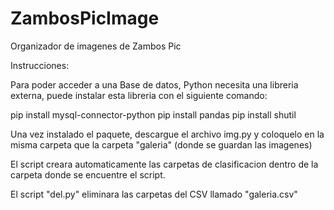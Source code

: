# ZambosPicImage
Organizador de imagenes de Zambos Pic

Instrucciones:

Para poder acceder a una Base de datos, Python necesita una libreria externa, puede instalar esta libreria con el siguiente comando:

pip install mysql-connector-python 
pip install pandas
pip install shutil 


Una vez instalado el paquete, descargue el archivo img.py y coloquelo en la misma carpeta que la carpeta "galeria" (donde se guardan las imagenes)

El script creara automaticamente las carpetas de clasificacion dentro de la carpeta donde se encuentre el script.

El script "del.py" eliminara las carpetas del CSV llamado "galeria.csv"
